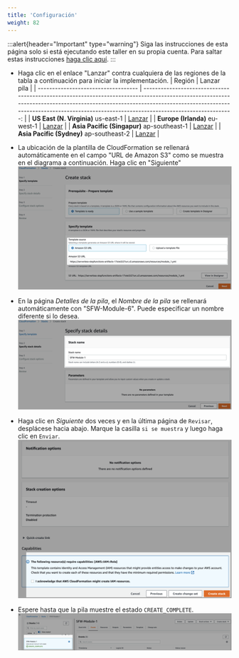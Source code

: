 ```yaml
---
title: 'Configuración'
weight: 82
---
```


:::alert{header="Important" type="warning"}
Siga las instrucciones de esta página solo si está ejecutando este taller en su propia cuenta. Para saltar estas instrucciones [haga clic aquí](../step-3).
:::

- Haga clic en el enlace "Lanzar" contra cualquiera de las regiones de la tabla a continuación para iniciar la implementación.
  | Región | Lanzar pila |
  | ----------------------------------- | -------------------------------------------------------------------------------------------------------------------------------------------------------------------------------------------------------------------------------------------------------------: |
  | **US East (N. Virginia)** us-east-1 | [Lanzar](https://console.aws.amazon.com/cloudformation/home?region=us-east-1#/stacks/create/template?stackName=SFW-Module-6&templateURL=https://serverless-stepfunctions-artifacts-17oiei2i27urc.s3.amazonaws.com/resources/module_6.yml) |
  | **Europe (Irlanda)** eu-west-1 | [Lanzar](https://console.aws.amazon.com/cloudformation/home?region=eu-west-1#/stacks/create/template?stackName=SFW-Module-6&templateURL=https://serverless-stepfunctions-artifacts-17oiei2i27urc.s3.amazonaws.com/resources/module_6.yml) |
  | **Asia Pacific (Singapur)** ap-southeast-1 | [Lanzar](https://console.aws.amazon.com/cloudformation/home?region=ap-southeast-1#/stacks/create/template?stackName=SFW-Module-6&templateURL=https://serverless-stepfunctions-artifacts-17oiei2i27urc.s3.amazonaws.com/resources/module_6.yml) |
  | **Asia Pacific (Sydney)** ap-southeast-2 | [Lanzar](https://console.aws.amazon.com/cloudformation/home?region=ap-southeast-2#/stacks/create/template?stackName=SFW-Module-6&templateURL=https://serverless-stepfunctions-artifacts-17oiei2i27urc.s3.amazonaws.com/resources/module_6.yml) |

- La ubicación de la plantilla de CloudFormation se rellenará automáticamente en el campo "URL de Amazon S3" como se muestra en el diagrama a continuación. Haga clic en "Siguiente"
  ![CloudFormation specify template](/static/img/setup/setup-cloudformation-specify-template.png)
- En la página _Detalles de la pila_, el _Nombre de la pila_ se rellenará automáticamente con "SFW-Module-6". Puede especificar un nombre diferente si lo desea.
  ![CloudFormation stack name](/static/img/setup/setup-cloudformation-stack-name.png)
- Haga clic en _Siguiente_ dos veces y en la última página de `Revisar`, desplácese hacia abajo. Marque la casilla `si se muestra` y luego haga clic en `Enviar`.
  ![CloudFormation create stack](/static/img/setup/setup-cloudformation-create-stack.png)
- Espere hasta que la pila muestre el estado `CREATE_COMPLETE`.
  ![CloudFormation stack complete](/static/img/setup/setup-cloudformation-create-complete.png)
